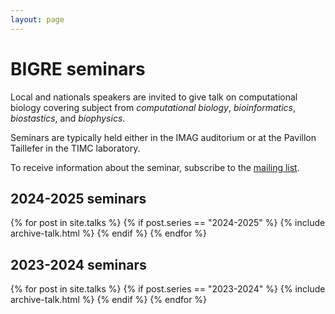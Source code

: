 ```yaml
---
layout: page
---
```


# BIGRE seminars 

Local and nationals speakers are invited to give talk on computational biology
covering subject from *computational biology*, *bioinformatics*,
*biostastics*, and *biophysics*.

Seminars are typically held either in the IMAG auditorium or at the Pavillon
Taillefer in the TIMC laboratory.

To receive information about the seminar, subscribe to the [mailing
list](https://listes.univ-grenoble-alpes.fr/sympa/info/bigre-seminars).

## 2024-2025 seminars

{% for post in site.talks %}
    {% if post.series == "2024-2025" %}
        {% include archive-talk.html %}
    {% endif %}
{% endfor %}


## 2023-2024 seminars

{% for post in site.talks %}
    {% if post.series == "2023-2024" %}
        {% include archive-talk.html %}
    {% endif %}
{% endfor %}


